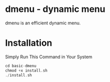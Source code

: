 dmenu - dynamic menu
====================
dmenu is an efficient dynamic menu.

Installation
============
Simply Run This Command in Your System
```c
cd basic-dmenu
chmod +x install.sh
./install.sh
```

